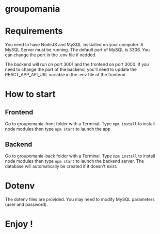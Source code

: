 # groupomania

# Requirements
You need to have NodeJS and MySQL insstalled on your computer. A MySQL Server must be running. The default port of MySQL is 3306. You can change the port in the .env file if nedded.

The backend will run on port 3001 and the frontend on port 3000.
If you need to change the port of the backend, you'll need to update the REACT_APP_API_URL variable in the .env file of the frontend.

# How to start
## Frontend
Go to groupomania-front folder with a Terminal.
Type `npm install` to install node modules then type `npm start` to launch the app

## Backend
Go to groupomania-back folder with a Terminal.
Type `npm install` to install node modules then type `npm start` to launch the backend server. The database will automatically be created if it doesn't exist.

# Dotenv
The dotenv files are provided. You may need to modify MySQL parameters (user and password).

# Enjoy !
